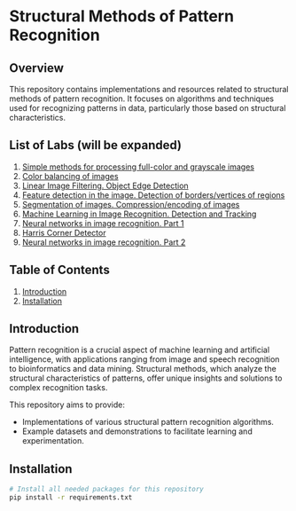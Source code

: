 # Structural Methods of Pattern Recognition

## Overview

This repository contains implementations and resources related to structural methods of pattern recognition. It focuses on algorithms and techniques used for recognizing patterns in data, particularly those based on structural characteristics.

## List of Labs (will be expanded)
1. [Simple methods for processing full-color and grayscale images](https://github.com/Yuliashaaa/Structural_Methods_of_Pattern_Recognition/tree/main/Lab_1)
2. [Color balancing of images](https://github.com/Yuliashaaa/Structural_Methods_of_Pattern_Recognition/tree/main/Lab_2)
3. [Linear Image Filtering. Object Edge Detection](https://github.com/Yuliashaaa/Structural_Methods_of_Pattern_Recognition/tree/main/Lab_3)
4. [Feature detection in the image. Detection of borders/vertices of regions](https://github.com/Yuliashaaa/Structural_Methods_of_Pattern_Recognition/tree/main/Lab_4)
5. [Segmentation of images. Compression/encoding of images](https://github.com/Yuliashaaa/Structural_Methods_of_Pattern_Recognition/tree/main/Lab_5)
6. [Machine Learning in Image Recognition. Detection and Tracking](https://github.com/Yuliashaaa/Structural_Methods_of_Pattern_Recognition/tree/main/Lab_6)
7. [Neural networks in image recognition. Part 1](https://github.com/Yuliashaaa/Structural_Methods_of_Pattern_Recognition/tree/main/Lab_7)
8. [Harris Corner Detector](https://github.com/Yuliashaaa/Structural_Methods_of_Pattern_Recognition/tree/main/MKR_1)
9. [Neural networks in image recognition. Part 2](https://github.com/Yuliashaaa/Structural_Methods_of_Pattern_Recognition/tree/main/Lab_8)

## Table of Contents

1. [Introduction](#introduction)
2. [Installation](#installation)

## Introduction

Pattern recognition is a crucial aspect of machine learning and artificial intelligence, with applications ranging from image and speech recognition to bioinformatics and data mining. Structural methods, which analyze the structural characteristics of patterns, offer unique insights and solutions to complex recognition tasks.

This repository aims to provide:

- Implementations of various structural pattern recognition algorithms.
- Example datasets and demonstrations to facilitate learning and experimentation.

## Installation

```bash
# Install all needed packages for this repository
pip install -r requirements.txt
